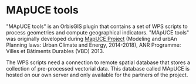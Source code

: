 # MApUCE tools




"MApUCE tools" is an OrbisGIS plugin that contains a set of WPS scripts to process geometries and compute geographical indicators.
"MApUCE tools" was originally developed during [MapUCE Project](http://www.agence-nationale-recherche.fr/?Projet=ANR-13-VBDU-0004) (Modeling and urbAn Planning laws: Urban 
Climate and Energy, 2014-2018),  ANR Programme: Villes et Bâtiments Durables (VBD) 2013.


The WPS scripts need a connection to remote spatial database that stores a collection of pre-processed vectorial data. This database called MApUCE
is hosted on our own server and only available for the partners of the project. 



